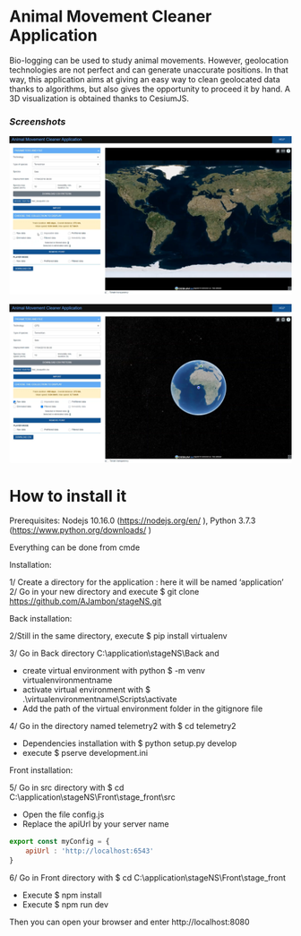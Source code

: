 # Animal Movement Cleaner Application

Bio-logging can be used to study animal movements. However, geolocation technologies are not perfect and can generate unaccurate positions. 
In that way, this application aims at giving an easy way to clean geolocated data thanks to algorithms, but also gives the opportunity to proceed it by hand. 
A 3D visualization is obtained thanks to CesiumJS. 

### _Screenshots_
![screen1](demo/screenshot1.png)

![screen2](demo/screenshot2.png)

# How to install it
Prerequisites: 
Nodejs 10.16.0 (https://nodejs.org/en/ ), Python 3.7.3 (https://www.python.org/downloads/ )

Everything can be done from cmde

Installation:

1/ Create a directory for the application : here it will be named ‘application’ 
2/ Go in your new directory and execute $ git clone https://github.com/AJambon/stageNS.git

Back installation: 

2/Still in the same directory, execute $ pip install virtualenv

3/ Go in Back directory C:\application\stageNS\Back and 
-	create virtual environment with python $ -m venv virtualenvironmentname  
-	activate virtual environment with $ .\virtualenvironmentname\Scripts\activate
-	Add the path of the virtual environment folder in the gitignore file

4/ Go in the directory named telemetry2 with $ cd telemetry2
-	Dependencies installation with $ python setup.py develop
-	execute $ pserve development.ini

Front installation: 

5/ Go in src directory with $ cd C:\application\stageNS\Front\stage_front\src
- Open the file config.js
- Replace the apiUrl by your server name
```javascript 
export const myConfig = {
    apiUrl : 'http://localhost:6543'
}
``` 
6/ Go in Front directory with $ cd C:\application\stageNS\Front\stage_front
-	Execute $ npm install
-	Execute $ npm run dev

Then you can open your browser and enter http://localhost:8080


